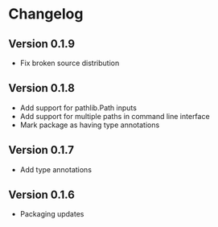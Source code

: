 # Changelog

## Version 0.1.9

* Fix broken source distribution

## Version 0.1.8

* Add support for pathlib.Path inputs
* Add support for multiple paths in command line interface
* Mark package as having type annotations

## Version 0.1.7

* Add type annotations

## Version 0.1.6

* Packaging updates
